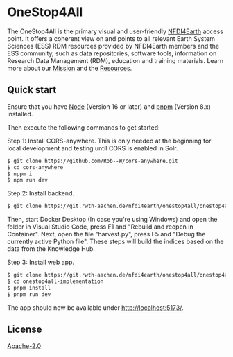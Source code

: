 # OneStop4All
The OneStop4All is the primary visual and user-friendly [NFDI4Earth](https://www.nfdi4earth.de/) access point. It offers a coherent view on and points to all relevant Earth System Sciences (ESS) RDM resources provided by NFDI4Earth members and the ESS community, such as data repositories, software tools, information on Research Data Management (RDM), education and training materials. Learn more about our [Mission](https://nfdi4earth.de/about-us) and the [Resources](https://nfdi4earth.de/2facilitate/onestop4all).

## Quick start

Ensure that you have [Node](https://nodejs.org/en/) (Version 16 or later) and [pnpm](https://pnpm.io/) (Version 8.x) installed.

Then execute the following commands to get started:

Step 1: Install CORS-anywhere. 
This is only needed at the beginning for local development and testing until CORS is enabled in Solr.
```bash
$ git clone https://github.com/Rob--W/cors-anywhere.git
$ cd cors-anywhere
$ nppm i 
$ npm run dev
```

Step 2: Install backend.
```bash
$ git clone https://git.rwth-aachen.de/nfdi4earth/onestop4all/onestop4all-harvester.git
```
Then, start Docker Desktop (In case you're using Windows) and open the folder in Visual Studio Code, press F1 and "Rebuild and reopen in Container".
Next, open the file "harvest.py", press F5 and "Debug the currently active Python file". These steps will build the indices based on the data from the Knowledge Hub.

Step 3: Install web app.
```bash
$ git clone https://git.rwth-aachen.de/nfdi4earth/onestop4all/onestop4all-implementation.git
$ cd onestop4all-implementation
$ pnpm install
$ pnpm run dev
```
The app should now be available under [http://localhost:5173/](http://localhost:5173/).

## License

[Apache-2.0](https://www.apache.org/licenses/LICENSE-2.0)
